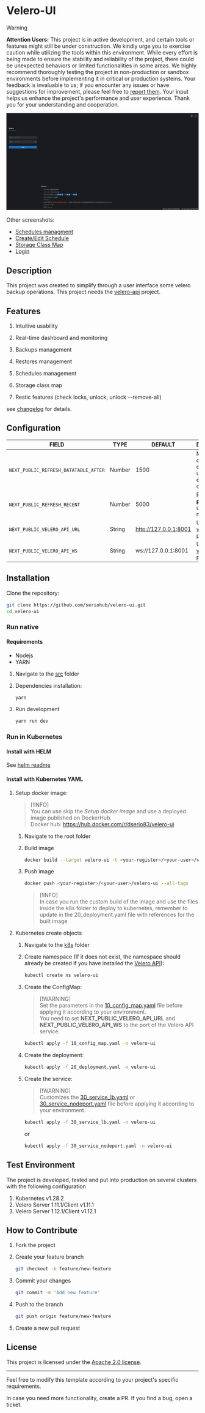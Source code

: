 # Velero-UI

> [!WARNING]  
**Attention Users:** This project is in active development, and certain tools or features might still be under construction. We kindly urge you to exercise caution while utilizing the tools within this environment. While every effort is being made to ensure the stability and reliability of the project, there could be unexpected behaviors or limited functionalities in some areas.
We highly recommend thoroughly testing the project in non-production or sandbox environments before implementing it in critical or production systems. Your feedback is invaluable to us; if you encounter any issues or have suggestions for improvement, please feel free to [report them](https://github.com/seriohub/velero-ui/issues). Your input helps us enhance the project's performance and user experience.
Thank you for your understanding and cooperation.

![alt text](/screenshots/velero-ui.gif)

Other screenshots:

* [Schedules managment](/screenshots/schedules.png)
* [Create/Edit Schedule](/screenshots/create_schedule.png)
* [Storage Class Map](/screenshots/storage_class_map.png)
* [Login](/screenshots/login.png)

## Description

This project was created to simplify through a user interface some velero backup operations. This project needs the [velero-api](https://github.com/seriohub/velero-api) project.

## Features

  1. Intuitive usability

  2. Real-time dashboard and monitoring

  3. Backups management

  4. Restores management

  5. Schedules management

  6. Storage class map

  7. Restic features (check locks, unlock, unlock --remove-all)

  see [changelog](CHANGELOG.md) for details.

## Configuration

| FIELD                                 | TYPE   | DEFAULT                   | DESCRIPTION                                                              |
|---------------------------------------|--------|---------------------------|--------------------------------------------------------------------------|
| `NEXT_PUBLIC_REFRESH_DATATABLE_AFTER` | Number | 1500                      | Milliseconds delay for datatable update after each operation.            |
| `NEXT_PUBLIC_REFRESH_RECENT`          | Number | 5000                      | Polling **task in progress** updates in milliseconds.                    |
| `NEXT_PUBLIC_VELERO_API_URL`          | String | <http://127.0.0.1:8001>   | Url to http [velero-api](https://github.com/seriohub/velero-api) project |
| `NEXT_PUBLIC_VELERO_API_WS`           | String | ws://127.0.0.1:8001       | Url to ws [velero-api](https://github.com/seriohub/velero-api) project   |

## Installation

Clone the repository:

  ``` bash
  git clone https://github.com/seriohub/velero-ui.git
  cd velero-ui
  ```

### Run native

#### Requirements

* Nodejs
* YARN

1. Navigate to the [src](src) folder

2. Dependencies installation:

    ``` bash
    yarn
    ```

3. Run development

    ``` bash
    yarn run dev
    ```

### Run in Kubernetes 

#### Install with HELM

   See [helm readme](helm/README.md)

#### Install with Kubernetes YAML

1. Setup docker image:

    >   [!INFO]  
    You can use skip the *Setup docker image* and use a deployed image published on DockerHub.</br>
    Docker hub: <https://hub.docker.com/r/dserio83/velero-ui>

   1. Navigate to the root folder
   2. Build image

      ``` bash
      docker build --target velero-ui -t <your-register>/<your-user>/velero-ui:<tag> -f ./docker/Dockerfile .
      ```

   3. Push image

        ``` bash
        docker push <your-register>/<your-user>/velero-ui --all-tags
        ```

      >   [!INFO]  
      In case you run the custom build of the image and use the files inside the k8s folder to deploy to kubernetes, remember to update in the 20_deployment.yaml file with references for the built image

2. Kubernetes create objects

   1. Navigate to the [k8s](k8s) folder

   2. Create namespace (If it does not exist, the namespace should already be created if you have installed the [Velero API](https://github.com/seriohub/velero-api)):

      ``` bash
      kubectl create ns velero-ui
      ```

   3. Create the ConfigMap:

      >   [!WARNING]  
      Set the parameters in the [10_config_map.yaml](k8s/10_config_map.yaml) file before applying it according to your environment.</br>
      You need to set **NEXT_PUBLIC_VELERO_API_URL** and **NEXT_PUBLIC_VELERO_API_WS** to the port of the Velero API service.

      ``` bash
      kubectl apply -f 10_config_map.yaml -n velero-ui
      ```

   4. Create the deployment:

      ``` bash
      kubectl apply -f 20_deployment.yaml -n velero-ui
      ```

   5. Create the service:

      >   [!WARNING]  
      Customizes the [30_service_lb.yaml](k8s/30_service_lb.yaml) or [30_service_nodeport.yaml](k8s/30_service_nodeport.yaml) file before applying it according to your environment.

      ``` bash
      kubectl apply -f 30_service_lb.yaml -n velero-ui
      ```

      or

      ``` bash
      kubectl apply -f 30_service_nodeport.yaml -n velero-ui
      ```

## Test Environment

The project is developed, tested and put into production on several clusters with the following configuration

1. Kubernetes v1.28.2
2. Velero Server 1.11.1/Client v1.11.1
3. Velero Server 1.12.1/Client v1.12.1

## How to Contribute

1. Fork the project
2. Create your feature branch

    ``` bash
    git checkout -b feature/new-feature
    ```

3. Commit your changes

    ``` bash
   git commit -m 'Add new feature'
   ```

4. Push to the branch

    ``` bash
   git push origin feature/new-feature
   ```

5. Create a new pull request

## License

This project is licensed under the [Apache 2.0 license](LICENSE).

---

Feel free to modify this template according to your project's specific requirements.

In case you need more functionality, create a PR. If you find a bug, open a ticket.
